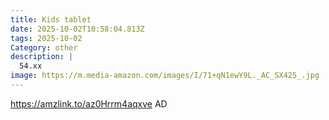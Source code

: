 ```yaml
---
title: Kids tablet
date: 2025-10-02T10:58:04.813Z
tags: 2025-10-02
Category: other
description: |
  54.xx
image: https://m.media-amazon.com/images/I/71+qN1ewY9L._AC_SX425_.jpg
---
```

https://amzlink.to/az0Hrrm4aqxve
AD
